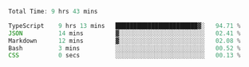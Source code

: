 <!--START_SECTION:waka-->

```typescript
Total Time: 9 hrs 43 mins

TypeScript    9 hrs 13 mins   ███████████████████████▓░   94.71 %
JSON          14 mins         ▓░░░░░░░░░░░░░░░░░░░░░░░░   02.41 %
Markdown      12 mins         ▓░░░░░░░░░░░░░░░░░░░░░░░░   02.08 %
Bash          3 mins          ░░░░░░░░░░░░░░░░░░░░░░░░░   00.52 %
CSS           0 secs          ░░░░░░░░░░░░░░░░░░░░░░░░░   00.13 %
```

<!--END_SECTION:waka-->
